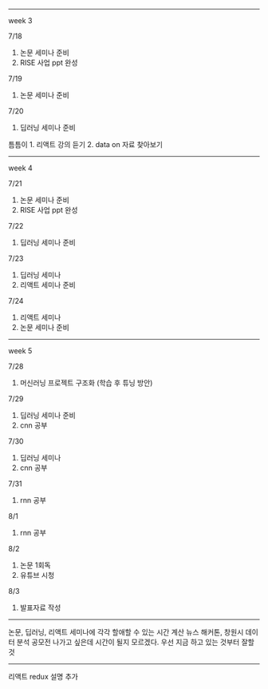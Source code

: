 
---
week 3

7/18 
1. 논문 세미나 준비
2. RISE 사업 ppt 완성

7/19
1. 논문 세미나 준비

7/20
1. 딥러닝 세미나 준비

틈틈이 1. 리액트 강의 듣기
2. data on 자료 찾아보기


---

week 4

7/21
1. 논문 세미나 준비
2. RISE 사업 ppt 완성

7/22
1. 딥러닝 세미나 준비

7/23 
1. 딥러닝 세미나
2. 리액트 세미나 준비

7/24
1. 리액트 세미나
2. 논문 세미나 준비

---
week 5

7/28
1. 머신러닝 프로젝트 구조화 (학습 후 튜닝 방안)

7/29
 1. 딥러닝 세미나 준비
 2. cnn 공부

7/30 
1. 딥러닝 세미나
2. cnn 공부

7/31 
1. rnn 공부

8/1
1. rnn 공부

8/2 
1. 논문 1회독
2. 유튜브 시청

8/3 
1. 발표자료 작성



----

논문, 딥러닝, 리액트 세미나에 각각 할애할 수 있는 시간 계산
뉴스 해커톤, 창원시 데이터 분석 공모전 나가고 싶은데 시간이 될지 모르겠다.
우선 지금 하고 있는 것부터 잘할 것

---
리액트 redux 설명 추가